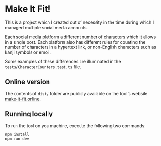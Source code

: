 # Make It Fit!

This is a project which I created out of necessity in the
time during which I managed multiple social media accounts.

Each social media platform a different number of characters
which it allows in a single post. Each platform also has
different rules for counting the number of characters in a hypertext link,
or non-English characters such as kanji symbols or emoji.

Some examples of these differences are illuminated in the `tests/CharacterCounters.test.ts` file.

## Online version

The contents of `dist/` folder are publicly available
on the tool's website [make-it-fit.online](https://make-it-fit.online/).

## Running locally

To run the tool on you machine, execute the following two commands:

```
npm install
npm run dev
```
